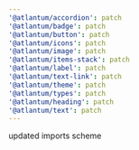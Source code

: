 ```yaml
---
'@atlantum/accordion': patch
'@atlantum/badge': patch
'@atlantum/button': patch
'@atlantum/icons': patch
'@atlantum/image': patch
'@atlantum/items-stack': patch
'@atlantum/label': patch
'@atlantum/text-link': patch
'@atlantum/theme': patch
'@atlantum/types': patch
'@atlantum/heading': patch
'@atlantum/text': patch
---
```


updated imports scheme
